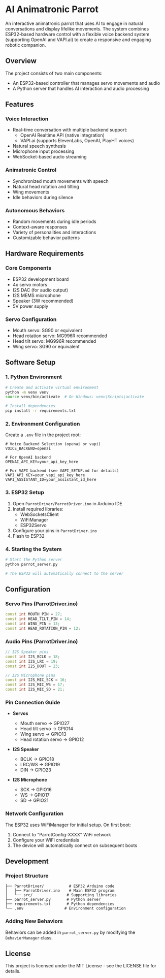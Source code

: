 # AI Animatronic Parrot

An interactive animatronic parrot that uses AI to engage in natural conversations and display lifelike movements. The system combines ESP32-based hardware control with a flexible voice backend system (supporting OpenAI and VAPI.ai) to create a responsive and engaging robotic companion.

## Overview

The project consists of two main components:
- An ESP32-based controller that manages servo movements and audio
- A Python server that handles AI interaction and audio processing

## Features

### Voice Interaction
- Real-time conversation with multiple backend support:
  - OpenAI Realtime API (native integration)
  - VAPI.ai (supports ElevenLabs, OpenAI, PlayHT voices)
- Natural speech synthesis
- Microphone input processing
- WebSocket-based audio streaming

### Animatronic Control
- Synchronized mouth movements with speech
- Natural head rotation and tilting
- Wing movements
- Idle behaviors during silence

### Autonomous Behaviors
- Random movements during idle periods
- Context-aware responses
- Variety of personalities and interactions
- Customizable behavior patterns

## Hardware Requirements

### Core Components
- ESP32 development board
- 4x servo motors
- I2S DAC (for audio output)
- I2S MEMS microphone
- Speaker (3W recommended)
- 5V power supply

### Servo Configuration
- Mouth servo: SG90 or equivalent
- Head rotation servo: MG996R recommended
- Head tilt servo: MG996R recommended
- Wing servo: SG90 or equivalent

## Software Setup

### 1. Python Environment
```bash
# Create and activate virtual environment
python -m venv venv
source venv/bin/activate  # On Windows: venv\Scripts\activate

# Install dependencies
pip install -r requirements.txt
```

### 2. Environment Configuration
Create a `.env` file in the project root:
```
# Voice Backend Selection (openai or vapi)
VOICE_BACKEND=openai

# For OpenAI backend
OPENAI_API_KEY=your_api_key_here

# For VAPI backend (see VAPI_SETUP.md for details)
VAPI_API_KEY=your_vapi_api_key_here
VAPI_ASSISTANT_ID=your_assistant_id_here
```

### 3. ESP32 Setup
1. Open `ParrotDriver/ParrotDriver.ino` in Arduino IDE
2. Install required libraries:
   - WebSocketsClient
   - WiFiManager
   - ESP32Servo
3. Configure your pins in `ParrotDriver.ino`
4. Flash to ESP32

### 4. Starting the System
```bash
# Start the Python server
python parrot_server.py

# The ESP32 will automatically connect to the server
```

## Configuration

### Servo Pins (ParrotDriver.ino)
```cpp
const int MOUTH_PIN = 27;
const int HEAD_TILT_PIN = 14;
const int WING_PIN = 13;
const int HEAD_ROTATION_PIN = 12;
```

### Audio Pins (ParrotDriver.ino)
```cpp
// I2S Speaker pins
const int I2S_BCLK = 18;
const int I2S_LRC = 19;
const int I2S_DOUT = 23;

// I2S Microphone pins
const int I2S_MIC_SCK = 16;
const int I2S_MIC_WS = 17;
const int I2S_MIC_SD = 21;
```

### Pin Connection Guide
- **Servos**
  - Mouth servo → GPIO27
  - Head tilt servo → GPIO14
  - Wing servo → GPIO13
  - Head rotation servo → GPIO12

- **I2S Speaker**
  - BCLK → GPIO18
  - LRC/WS → GPIO19
  - DIN → GPIO23

- **I2S Microphone**
  - SCK → GPIO16
  - WS → GPIO17
  - SD → GPIO21

### Network Configuration
The ESP32 uses WiFiManager for initial setup. On first boot:
1. Connect to "ParrotConfig-XXXX" WiFi network
2. Configure your WiFi credentials
3. The device will automatically connect on subsequent boots

## Development

### Project Structure
```
├── ParrotDriver/           # ESP32 Arduino code
│   ├── ParrotDriver.ino    # Main ESP32 program
│   └── src/               # Supporting libraries
├── parrot_server.py       # Python server
├── requirements.txt       # Python dependencies
└── .env                  # Environment configuration
```

### Adding New Behaviors
Behaviors can be added in `parrot_server.py` by modifying the `BehaviorManager` class.

## License

This project is licensed under the MIT License - see the LICENSE file for details.
